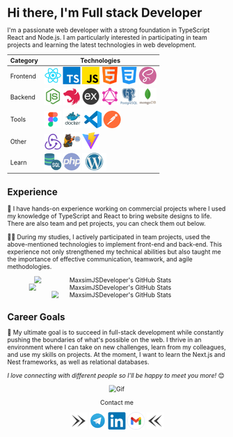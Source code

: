 <h1 style="margin-bottom: 0;">Hi there, I'm Full stack Developer</h1>

I'm a passionate web developer with a strong foundation in TypeScript React and Node.js. I am particularly interested in participating in team projects and learning the latest technologies in web development.

<div style="margin-bottom: 20px">
<div align="center">
  <table style="display=block;">
    <thead>
      <tr>
        <th>Category</th>
        <th>Technologies</th>
      </tr>
    </thead>
    <tbody>
      <tr>
        <td>Frontend</td>
        <td>
          <a href="https://reactjs.org/" title="React" target="_blank"><img src="icons/react.png" width="40" alt="React" /></a>
          <a href="https://www.typescriptlang.org/" title="TypeScript" target="_blank"><img src="icons/typescript.png" width="40" alt="TypeScript" /></a>
          <a href="https://www.javascript.com/" title="JavaScript" target="_blank"><img src="icons/js.png" width="40" alt="JavaScript" /></a>
          <a href="https://html.com/" title="HTML" target="_blank"><img src="icons/html.png" width="40" alt="HTML" /></a>
          <a href="https://css.in.ua/" title="CSS" target="_blank"><img src="icons/css.png" width="40" alt="CSS" /></a>
          <a href="https://sass-lang.com/" title="SASS" target="_blank"><img src="icons/sass.png" width="40" alt="SASS" /></a>
        </td>
      </tr>
      <tr>
        <td>Backend</td>
        <td>
          <a href="https://nodejs.org/en" title="Node.js" target="_blank"><img src="icons/node.png" width="40" alt="Node.js" /></a>
          <a href="https://nestjs.com/" title="NestJS" target="_blank"><img src="icons/nestJS.png" width="40" alt="NestJS" /></a>
          <a href="https://expressjs.com/ru/" title="Express" target="_blank"><img src="icons/express.png" width="40" alt="Express" /></a>
          <a href="https://graphql.org/" title="GraphQL" target="_blank"><img src="./icons/GraphQL.png" width="40" alt="GraphQL" /></a>
          <a href="https://www.postgresql.org/" title="PostgreSQL" target="_blank"><img src="icons/postgresql.png" width="40" alt="PostgreSQL" /></a>
          <a href="https://www.mongodb.com/" title="MongoDB" target="_blank"><img src="icons/mongodb.png" height="40" width="40" alt="MongoDB" /></a>
        </td>
      </tr>
      <tr>
        <td>Tools</td>
        <td>
          <a href="https://www.figma.com/" title="Figma" target="_blank"><img src="icons/figma.png" width="40" alt="Figma" /></a>
          <a href="https://www.docker.com/" title="Docker" target="_blank"><img src="icons/docker.png" width="45" alt="Docker" /></a>
          <a href="https://code.visualstudio.com/" title="VSCode" target="_blank"><img src="icons/vsCode.png" width="40" alt="VSCode" /></a>
          <a href="https://www.postman.com/" title="Postman" target="_blank"><img src="icons/postman.png" width="40" alt="Postman" /></a>
        </td>
      </tr>
      <tr>
        <td>Other</td>
        <td>
          <a href="https://redux.js.org/" title="Redux" target="_blank"><img src="icons/redux.png" width="40" alt="Redux" /></a>
          <a href="https://zustand-demo.pmnd.rs/" title="Zustand" target="_blank"><img src="icons/zustand.png" width="40" alt="Zustand" /></a>
          <a href="https://vitejs.dev/" title="Vite" target="_blank"><img src="icons/vite.png" width="40" alt="Vite" /></a>
        </td>
      </tr>
      <tr>
        <td>Learn</td>
        <td>
          <a href="https://www.mysql.com/" title="MySQL" target="_blank"><img src="icons/sql.png" width="40" alt="MySQL" /></a>
          <a href="https://www.php.net/" title="PHP" target="_blank"><img src="icons/php.png" width="40" alt="PHP" /></a>
          <a href="https://developer.wordpress.org/" title="WordPress" target="_blank"><img src="icons/wordpress.png" height="40" alt="WordPress" /></a>
        </td>
      </tr>
    </tbody>
  </table>
  <!-- <a href="https://codetime.dev/ua/dashboard" target="_blank">
<img href="https://codetime.dev" alt="CodeTime Badge" src="https://img.shields.io/endpoint?style=social&color=222&url=https%3A%2F%2Fapi.codetime.dev%2Fshield%3Fid%3D25783%26project%3D%26in=0" height="20">
</a>
<a href="https://visitcount.itsvg.in">
  <img src="https://visitcount.itsvg.in/api?id=MaxsimJSDeveloper&label=Profile%20Views&pretty=true" height="20"/>
</a> -->
</div>
</div>

<h2>Experience</h2>

🚀 I have hands-on experience working on commercial projects where I used my knowledge of TypeScript and React to bring website designs to life. There are also team and pet projects, you can check them out below.

👨‍💻 During my studies, I actively participated in team projects, used the above-mentioned technologies to implement front-end and back-end. This experience not only strengthened my technical abilities but also taught me the importance of effective communication, teamwork, and agile methodologies.

<div align="center" style="display: flex; justify-content: center; flex-wrap: wrap; margin-bottom: 20px">
<img src="https://github-readme-stats.vercel.app/api?username=MaxsimJSDeveloper&theme=tokyonight&show_icons=true&hide_border=true&count_private=true" alt="MaxsimJSDeveloper's GitHub Stats" width="380"/>

<img src="https://github-readme-streak-stats.herokuapp.com/?user=MaxsimJSDeveloper&theme=tokyonight&hide_border=true" alt="MaxsimJSDeveloper's GitHub Stats" width="405"/>

<img src="https://github-readme-stats.vercel.app/api/top-langs/?username=MaxsimJSDeveloper&theme=tokyonight&show_icons=true&hide_border=true&layout=compact" alt="MaxsimJSDeveloper's GitHub Stats" width="300"/>
</div>

<h2 style="margin-bottom: 0;">Career Goals</h2>

🎯 My ultimate goal is to succeed in full-stack development while constantly pushing the boundaries of what's possible on the web. I thrive in an environment where I can take on new challenges, learn from my colleagues, and use my skills on projects. At the moment, I want to learn the Next.js and Nest frameworks, as well as relational databases.

<em>I love connecting with different people so I'll be happy to meet you more!</em> 😊

<div align="center">
  <img src="https://media.giphy.com/media/LnQjpWaON8nhr21vNW/giphy.gif" width="60" alt="Gif"/>
</div>

<div align="center">
<p>Сontact me</p>
<img src="icons/right.png" width="40" />
  <a href="https://t.me/JsWEB_Developer" title="Telegram" target="_blank"><img src="icons/tg.png" width="40" alt="Telegram" /></a>
  <a href="http://www.linkedin.com/in/maksymholovko/" title="LinkedIn" target="_blank"><img src="icons/linkedIn.webp" width="40" alt="LinkedIn" /></a>
  <a href="mailto:golovkomaksim852@gmail.com"><img src="icons/gmail.png" width="40" alt="Gmail" /></a>
  <img src="icons/left.png" width="40" />
</div>
